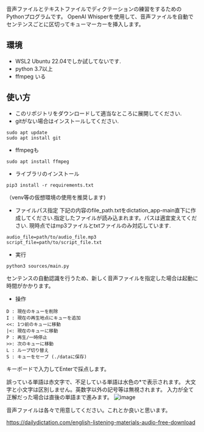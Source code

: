 音声ファイルとテキストファイルでディクテーションの練習をするためのPythonプログラムです。
OpenAI Whisperを使用して、音声ファイルを自動でセンテンスごとに区切ってキューマーカーを挿入します。

## 環境
- WSL2 Ubuntu 22.04でしか試してないです.
- python 3.7以上
- ffmpeg いる

## 使い方
- このリポジトリをダウンロードして適当なところに展開してください.
- gitがない場合はインストールしてください.
```
sudo apt update
sudo apt install git
```
- ffmpegも
```
sudo apt install ffmpeg

```
- ライブラリのインストール
```
pip3 install -r requirements.txt
```
（venv等の仮想環境の使用を推奨します)

- ファイルパス指定
  下記の内容のfile_path.txtをdictation_app-main直下に作成してください.指定したファイルが読み込まれます。パスは適宜変えてください.
  現時点ではmp3ファイルとtxtファイルのみ対応しています.
```
audio_file=path/to/audio_file.mp3
script_file=path/to/script_file.txt
```
- 実行
```
python3 sources/main.py
```
センテンスの自動認識を行うため、新しく音声ファイルを指定した場合は起動に時間がかかります。

- 操作
``` 
D : 現在のキューを削除
I : 現在の再生地点にキューを追加
<<: 1つ前のキューに移動
|<: 現在のキューに移動
P : 再生/一時停止
>>: 次のキューに移動
L : ループ切り替え
S : キューをセーブ (./dataに保存)
```
キーボードで入力してEnterで採点します。

誤っている単語は赤文字で、不足している単語は水色の*で表示されます。
大文字と小文字は区別しません。英数字以外の記号等は無視されます。
入力が全て正解だった場合は直後の単語まで進みます。
![image](https://github.com/user-attachments/assets/97f4a40f-db69-4340-ab4e-f3497856ec76)

音声ファイルは各々で用意してください。これとか良いと思います。

https://dailydictation.com/english-listening-materials-audio-free-download
